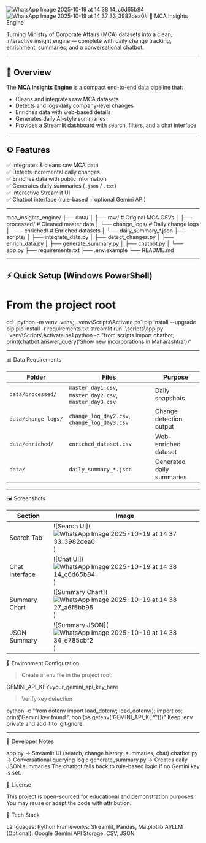 ![WhatsApp Image 2025-10-19 at 14 38 14_c6d65b84](https://github.com/user-attachments/assets/3ba6f2e3-bf6b-43ff-ac05-a744df6cf372)![WhatsApp Image 2025-10-19 at 14 37 33_3982dea0](https://github.com/user-attachments/assets/e777ce50-4d91-436f-9c9a-6f3532902dec)# 🚀 MCA Insights Engine

Turning Ministry of Corporate Affairs (MCA) datasets into a clean, interactive insight engine — complete with daily change tracking, enrichment, summaries, and a conversational chatbot.

---

## 🧭 Overview

The **MCA Insights Engine** is a compact end-to-end data pipeline that:

- Cleans and integrates raw MCA datasets  
- Detects and logs daily company-level changes  
- Enriches data with web-based details  
- Generates daily AI-style summaries  
- Provides a Streamlit dashboard with search, filters, and a chat interface  

---

## ⚙️ Features

✅ Integrates & cleans raw MCA data  
✅ Detects incremental daily changes  
✅ Enriches data with public information  
✅ Generates daily summaries (`.json` / `.txt`)  
✅ Interactive Streamlit UI  
✅ Chatbot interface (rule-based + optional Gemini API)  

---

mca_insights_engine/
├── data/
│ ├── raw/ # Original MCA CSVs
│ ├── processed/ # Cleaned master data
│ ├── change_logs/ # Daily change logs
│ ├── enriched/ # Enriched datasets
│ └── daily_summary_*.json
├── scripts/
│ ├── integrate_data.py
│ ├── detect_changes.py
│ ├── enrich_data.py
│ ├── generate_summary.py
│ ├── chatbot.py
│ └── app.py
├── requirements.txt
├── .env.example
└── README.md



---

## ⚡ Quick Setup (Windows PowerShell)

# From the project root
cd .
python -m venv .venv; .\.venv\Scripts\Activate.ps1
pip install --upgrade pip
pip install -r requirements.txt
streamlit run .\scripts\app.py
.\.venv\Scripts\Activate.ps1
python -c "from scripts import chatbot; print(chatbot.answer_query('Show new incorporations in Maharashtra'))"

---

📊 Data Requirements


| Folder              | Files                                                   | Purpose                   |
| ------------------- | ------------------------------------------------------- | ------------------------- |
| `data/processed/`   | `master_day1.csv`, `master_day2.csv`, `master_day3.csv` | Daily snapshots           |
| `data/change_logs/` | `change_log_day2.csv`, `change_log_day3.csv`            | Change detection output   |
| `data/enriched/`    | `enriched_dataset.csv`                                  | Web-enriched dataset      |
| `data/`             | `daily_summary_*.json`                                  | Generated daily summaries |

--- 

🖼️ Screenshots

| Section        | Image                                                     |
| -------------- | --------------------------------------------------------- |
| Search Tab     | ![Search UI](![WhatsApp Image 2025-10-19 at 14 37 33_3982dea0](https://github.com/user-attachments/assets/0aa6193f-162a-446d-8113-e14c6dc86e3f))|
| Chat Interface | ![Chat UI](![WhatsApp Image 2025-10-19 at 14 38 14_c6d65b84](https://github.com/user-attachments/assets/5677ba17-b352-4bc2-a398-d6758e0d8887))|
| Summary Chart  | ![Summary Chart](![WhatsApp Image 2025-10-19 at 14 38 27_a6f5bb95](https://github.com/user-attachments/assets/41857347-a625-4ad8-a591-84af4cff754b))|
| JSON Summary   | ![Summary JSON](![WhatsApp Image 2025-10-19 at 14 38 34_e785cbf2](https://github.com/user-attachments/assets/df2254b8-ca2d-4ada-b46c-6b354e6b8ee4))|

🔐 Environment Configuration

> Create a .env file in the project root:

GEMINI_API_KEY=your_gemini_api_key_here

 > Verify key detection

python -c "from dotenv import load_dotenv; load_dotenv(); import os; print('Gemini key found:', bool(os.getenv('GEMINI_API_KEY')))"
Keep .env private and add it to .gitignore.

---

🧠 Developer Notes

app.py → Streamlit UI (search, change history, summaries, chat)
chatbot.py → Conversational querying logic
generate_summary.py → Creates daily JSON summaries
The chatbot falls back to rule-based logic if no Gemini key is set.

📜 License

This project is open-sourced for educational and demonstration purposes.
You may reuse or adapt the code with attribution.

🧩 Tech Stack

Languages: Python
Frameworks: Streamlit, Pandas, Matplotlib
AI/LLM (Optional): Google Gemini API
Storage: CSV, JSON


